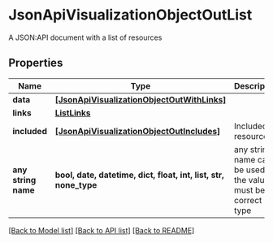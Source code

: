 # JsonApiVisualizationObjectOutList

A JSON:API document with a list of resources

## Properties
Name | Type | Description | Notes
------------ | ------------- | ------------- | -------------
**data** | [**[JsonApiVisualizationObjectOutWithLinks]**](JsonApiVisualizationObjectOutWithLinks.md) |  | 
**links** | [**ListLinks**](ListLinks.md) |  | [optional] 
**included** | [**[JsonApiVisualizationObjectOutIncludes]**](JsonApiVisualizationObjectOutIncludes.md) | Included resources | [optional] 
**any string name** | **bool, date, datetime, dict, float, int, list, str, none_type** | any string name can be used but the value must be the correct type | [optional]

[[Back to Model list]](../README.md#documentation-for-models) [[Back to API list]](../README.md#documentation-for-api-endpoints) [[Back to README]](../README.md)


